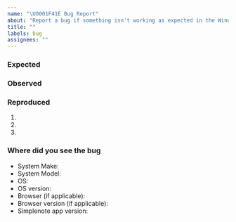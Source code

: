 ```yaml
---
name: "\U0001F41E Bug Report"
about: "Report a bug if something isn't working as expected in the Windows, Linux, or Web Simplenote app."
title: ""
labels: bug
assignees: ""
---
```


<!-- IMPORTANT NOTE: Do not share any private information here. GitHub issues are public, including any information uploaded to this report. For assistance troubleshooting account-related questions, please contact us at support@simplenote.com. -->

<!-- Please, be as descriptive as possible.  Issues lacking detail, or for any other reason than to report a bug, may be closed without action. -->

### Expected
<!-- ***(Required)*** Add a concise description of what you expected. -->

### Observed
<!-- ***(Required)*** Add a concise description of what you observed. -->

### Reproduced
<!--
***(Required)*** If you cannot reproduce this bug consistently, please elaborate.  List the steps to reproduce the behavior.  For example: 
1. Go to...
2. Click on...
3. See error...
-->

1.
2.
3.

<!-- ***(Optional)*** If applicable, add screenshots, animations, or videos to help illustrate your problem. -->

### Where did you see the bug
<!-- ***(Required)*** -->
- System Make:
- System Model:
- OS:
- OS version: 
- Browser (if applicable): 
- Browser version (if applicable): 
- Simplenote app version: 
